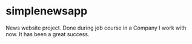 simplenewsapp
=============
News website project.
Done during job course in a Company I work with now. It has been a great success.
